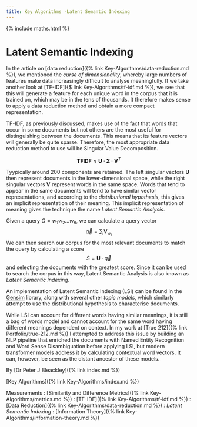 ```yaml
---
title: Key Algorithms -Latent Semantic Indexing
---
```

{% include maths.html %}

# Latent Semantic Indexing

In the article on [data reduction]({% link Key-Algorithms/data-reduction.md %}), we mentioned the *curse of dimensionality*, whereby large numbers of features make data increasingly difficult to analyse meaningfully. If we take another look at [TF-IDF]({$ link Key-Algorithms/tf-idf.md %}), we see that this will generate a feature for each unique word in the corpus that it is trained on, which may be in the tens of thousands. It therefore makes sense to apply a data reduction method and obtain a more compact representation.

TF-IDF, as previously discussed, makes use of the fact that words that occur in some documents but not others are the most useful for distinguishing between the documents. This means that its feature vectors will generally be quite sparse. Therefore, the most appropriate data reduction method to use will be Singular Value Decomposition.

$$\mathbf{TFIDF} \approx \mathbf{U} \cdot \mathbf{\Sigma} \cdot \mathbf{V}^{T}$$

Tyypically around 200 components are retained. The left singular vectors $\mathbf{U}$ then represent documents in the lower-dimensional space, while the right singular vectors $\mathbf{V}$ represent words in the same space. Words that tend to appear in the same documents will tend to have similar vector representations, and according to the *distributional hypothesis*, this gives an implicit representation of their meaning. This implicit representation of meaning gives the technique the name *Latent Semantic Analysis*.

Given a query $Q = w_{1}w_{2}\ldots w_{n}$, we can calculate a query vector
$$\vec{q} = \sum_{i}\mathbf{V}_{w_{i}}$$
We can then search our corpus for the most relevant documents to match the query by calculating a score
$$S = \mathbf{U} \cdot \vec{q}$$ and selecting the documents with the greatest score. Since it can be used to search the corpus in this way, Latent Semantic Analysis is also known as *Latent Semantic Indexing*.

An implementation of Latent Semantic Indexing (LSI) can be found in the [Gensim](https://radimrehurek.com/gensim/models/lsimodel.html) library, along with several other *topic models*, which similarly attempt to use the distributional hypothesis to characterise documents.

While LSI can account for different words having similar meanings, it is still a bag of words model and cannot account for the same word having different meanings dependent on context. In my work at [True 212]({% link Portfolio/true-212.md %}) I attempted to address this issue by building an NLP pipeline that enriched the documents with Named Entity Recognition and Word Sense Disambiguation before applying LSI, but modern transformer models address it by calculating contextual word vectors. It can, however, be seen as the distant ancestor of these models.

By [Dr Peter J Bleackley]({% link index.md %})
 
 [Key Algorithms]({% link Key-Algorithms/index.md %})
 
 Measurements
: [Similarity and Difference Metrics]({% link Key-Algorithms/metrics.md %})
: [TF-IDF]({% link Key-Algorithms/tf-idf.md %})
: [Data Reduction]({% link Key-Algorithms/data-reduction.md %})
: *Latent Semantic Indexing*
: [Information Theory]({% link Key-Algorithms/information-theory.md %})

